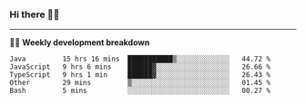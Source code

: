 ### Hi there 👋🏻

---

<!-- 📊 -->
🧑‍💻 **Weekly development breakdown**
<!--START_SECTION:waka-->
```text
Java         15 hrs 16 mins  ███████████▒░░░░░░░░░░░░░   44.72 % 
JavaScript   9 hrs 6 mins    ██████▓░░░░░░░░░░░░░░░░░░   26.66 % 
TypeScript   9 hrs 1 min     ██████▓░░░░░░░░░░░░░░░░░░   26.43 % 
Other        29 mins         ▒░░░░░░░░░░░░░░░░░░░░░░░░   01.45 % 
Bash         5 mins          ░░░░░░░░░░░░░░░░░░░░░░░░░   00.27 % 
```
<!--END_SECTION:waka-->
